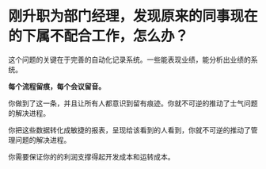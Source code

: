 # 刚升职为部门经理，发现原来的同事现在的下属不配合工作，怎么办？

这个问题的关键在于完善的自动化记录系统。一些能表现业绩，能分析出业绩的系统。

**每个流程留痕，每个会议留音。**

你做到了这一条，并且让所有人都意识到留有痕迹。你就不可逆的推动了士气问题的解决进程。

你把这些数据转化成敏捷的报表，呈现给该看到的人看到，你就不可逆的推动了管理问题的解决进程。

你需要保证你的的利润支撑得起开发成本和运转成本。



